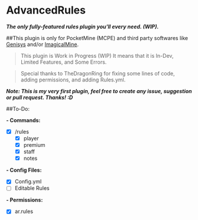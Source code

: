 # AdvancedRules
_**The only fully-featured rules plugin you'll every need. (WIP).**_

##This plugin is only for PocketMine (MCPE) and third party softwares like [Genisys](https://github.com/iTXTech/Genisys) and/or [ImagicalMine](https://github.com/ImagicalMine/ImagicalMine).


> This plugin is Work in Progress (WIP) It means that it is In-Dev, Limited Features, and Some Errors.

> Special thanks to TheDragonRing for fixing some lines of code, adding permissions, and adding Rules.yml.

**_Note: This is my very first plugin, feel free to create any issue, suggestion or pull request. Thanks! :D_**

##To-Do:

**- Commands:**
 - [x] /rules
   - [x] player
   - [x] premium
   - [x] staff
   - [x] notes
 
**- Config Files:**
- [x] Config.yml
 - [ ] Editable Rules

**- Permissions:**
 - [x] ar.rules
